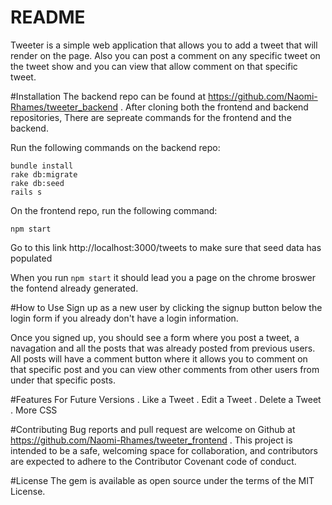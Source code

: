 # README

Tweeter is a simple web application that allows you to add a tweet that will render on the  page. Also you can post a comment on any specific tweet on the tweet show and you can view that allow  comment on that specific tweet.

#Installation
The backend repo can be found at https://github.com/Naomi-Rhames/tweeter_backend .
After cloning both the frontend and backend repositories, There are sepreate commands for the frontend and the backend.

Run the following commands on the backend repo:

```
bundle install
rake db:migrate
rake db:seed
rails s
```

On the frontend repo, run the following command:

```
npm start
```

Go to this link http://localhost:3000/tweets to make sure that seed data has populated

When you run ```npm start``` it should lead you a page on the chrome broswer the fontend already generated.



#How to Use
Sign up as a new user by clicking the signup button below the login form if you already don't have a login information.

Once you signed up, you should see a form where you post a tweet, a navagation and all the posts that was already posted from previous users. All posts will have a comment button where it allows you to comment on that specific post and you can view other comments from other users from under that specific posts.


#Features For Future Versions
. Like a Tweet
. Edit a Tweet
. Delete a Tweet
. More CSS

#Contributing
Bug reports and pull request are welcome on Github at https://github.com/Naomi-Rhames/tweeter_frontend . This project is intended to be a safe, welcoming space for collaboration, and contributors are expected to adhere to the Contributor Covenant code of conduct.

#License
The gem is available as open source under the terms of the MIT License.
